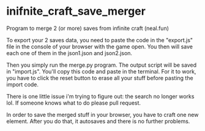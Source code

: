 # inifnite_craft_save_merger
Program to merge 2 (or more) saves from infinite craft (neal.fun)


To export your 2 saves data, you need to paste the code in the "export.js" file in the console of your browser with the game open. You then will save each one of them in the json1.json and json2.json.

Then you simply run the merge.py program. The output script will be saved in "import.js". You'll copy this code and paste in the terminal. For it to work, you have to click the reset button to erase all your stuff before pasting the import code.

There is one little issue i'm trying to figure out: the search no longer works lol. If someone knows what to do please pull request.

In order to save the merged stuff in your browser, you have to craft one new element. After you do that, it autosaves and there is no further problems.
